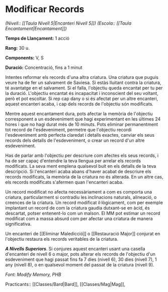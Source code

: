 # Modificar Records

*(Nivell:: [[Taula Nivell 5|Encanteri Nivell 5]]) (Escola:: [[Taula Encantament|Encantament]])*

**Temps de Llançament:** 1 acció

**Rang:** 30 u.

**Components:** V, S

**Duració:** Concentració, fins a 1 minut

Intentes reformar els records d'una altra criatura. Una criatura que puguis veure ha de fer un salvament de Saviesa. Si estàs lluitant contra la criatura, té avantatge en el salvament. Si el falla, l'objectiu queda encantat per tu per la duració. L'objectiu encantat és incapacitat i inconscient del seu voltant, però et pot escoltar. Si rep cap dany o si és afectat per un altre encanteri, aquest encanteri acaba, i cap dels records de l'objectiu són modificats.

Mentre aquest encantament dura, pots afectar la memòria de l'objectiu corresponent a un esdeveniment que hagi experimentant en les últimes 24 hores i que no hagi durat més de 10 minuts. Pots eliminar permanentment tot record de l'esdeveniment, permetre que l'objectiu recordi l'esdeveniment amb perfecta claredat i detalls exactes, canviar els seus records dels detalls de l'esdeveniment, o crear un record d'un altre esdeveniment.

Has de parlar amb l'objectiu per descriure com afectes els seus records, i ha de ser capaç d'entendre la teva llengua per arrelar els records modificats. La seva ment emplena qualsevol buit en els detalls de la teva descripció. Si l'encanteri acaba abans d'haver acabat de descriure els records modificats, la memòria de la criatura no és alterada. En un altre cas, els records modificats s'afermen quan l'encanteri acaba.

Un record modificat no afecta necessàriament a com es comporta una criatura, particularment si contradiu les inclinacions naturals, alineació, o creences de la criatura. Un record modificat il·lògicament, com per exemple implantant un record de com la criatura gaudia dutxant-se en àcid, és descartat, potser entenent-lo com un malson. El MM pot estimar un record modificat com a massa absurd com per afectar una criatura de manera significativa.

Un encanteri de [[Eliminar Maledicció]] o [[Restauració Major]] conjurat en l'objectiu restaura els records veritables de la criatura.

***A Nivells Superiors***. Si conjures aquest encanteri usant una casella d'encanteri de nivell 6 o major, pots alterar els records de l'objectiu d'un esdeveniment que hagi passat fins fa 7 dies (nivell 6), 30 dies (nivell 7), 1 any (nivell 8), o en qualsevol moment del passat de la criatura (nivell 9).


*Font: Modify Memory, PHB*



Practicants:: [[Classes/Bard|Bard]], [[Classes/Mag|Mag]],